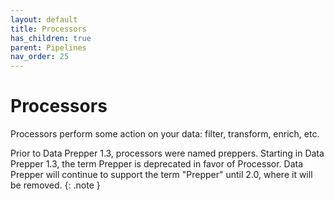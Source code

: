 ```yaml
---
layout: default
title: Processors
has_children: true
parent: Pipelines
nav_order: 25
---
```


# Processors

Processors perform some action on your data: filter, transform, enrich, etc.

Prior to Data Prepper 1.3, processors were named preppers. Starting in Data Prepper 1.3, the term Prepper is deprecated in favor of Processor. Data Prepper will continue to support the term "Prepper" until 2.0, where it will be removed.
{: .note }

<!---Tech/Editorial: Do we need to keep this page now that Data Prepper is past 2.0?--->
